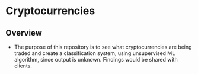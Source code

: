# Cryptocurrencies
## Overview
   - The purpose of this repository is to see what cryptocurrencies are being traded and create a classification system, using unsupervised ML algorithm, since output is unknown. Findings would be shared with clients.
